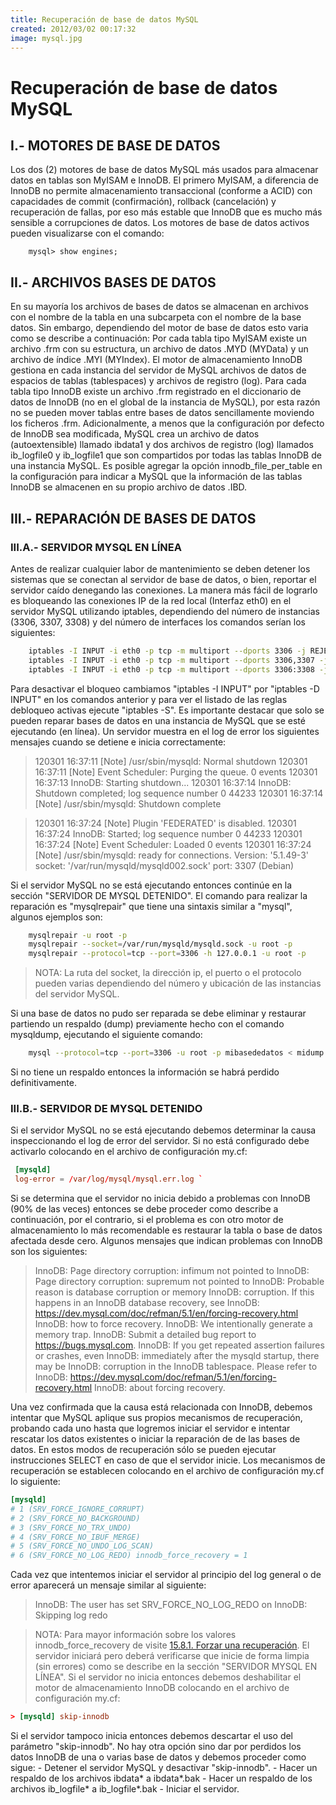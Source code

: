 ```yaml
---
title: Recuperación de base de datos MySQL
created: 2012/03/02 00:17:32
image: mysql.jpg
---
```


# Recuperación de base de datos MySQL

## I.- MOTORES DE BASE DE DATOS

Los dos (2) motores de base de datos MySQL más usados para almacenar datos en tablas son MyISAM e InnoDB. El primero MyISAM, a diferencia de InnoDB no permite almacenamiento transaccional (conforme a ACID) con capacidades de commit (confirmación), rollback (cancelación) y recuperación de fallas, por eso más estable que InnoDB que es mucho más sensible a corrupciones de datos. Los motores de base de datos activos pueden visualizarse con el comando: 
    
```
    mysql> show engines;
```

## II.- ARCHIVOS BASES DE DATOS

En su mayoría los archivos de bases de datos se almacenan en archivos con el nombre de la tabla en una subcarpeta con el nombre de la base datos. Sin embargo, dependiendo del motor de base de datos esto varia como se describe a continuación: Por cada tabla tipo MyISAM existe un archivo .frm con su estructura, un archivo de datos .MYD (MYData) y un archivo de índice .MYI (MYIndex). El motor de almacenamiento InnoDB gestiona en cada instancia del servidor de MySQL archivos de datos de espacios de tablas (tablespaces) y archivos de registro (log). Para cada tabla tipo InnoDB existe un archivo .frm registrado en el diccionario de datos de InnoDB (no en el global de la instancia de MySQL), por esta razón no se pueden mover tablas entre bases de datos sencillamente moviendo los ficheros .frm. Adicionalmente, a menos que la configuración por defecto de InnoDB sea modificada, MySQL crea un archivo de datos (autoextensible) llamado ibdata1 y dos archivos de registro (log) llamados ib_logfile0 y ib_logfile1 que son compartidos por todas las tablas InnoDB de una instancia MySQL. Es posible agregar la opción innodb_file_per_table en la configuración para indicar a MySQL que la información de las tablas InnoDB se almacenen en su propio archivo de datos .IBD. 

## III.- REPARACIÓN DE BASES DE DATOS

### III.A.- SERVIDOR MYSQL EN LÍNEA

Antes de realizar cualquier labor de mantenimiento se deben detener los sistemas que se conectan al servidor de base de datos, o bien, reportar el servidor caído denegando las conexiones. La manera más fácil de lograrlo es bloqueando las conexiones IP de la red local (Interfaz eth0) en el servidor MySQL utilizando iptables, dependiendo del número de instancias (3306, 3307, 3308) y del número de interfaces los comandos serían los siguientes: 
    
```bash 
    iptables -I INPUT -i eth0 -p tcp -m multiport --dports 3306 -j REJECT
    iptables -I INPUT -i eth0 -p tcp -m multiport --dports 3306,3307 -j REJECT
    iptables -I INPUT -i eth0 -p tcp -m multiport --dports 3306:3308 -j REJECT
```

Para desactivar el bloqueo cambiamos "iptables -I INPUT" por "iptables -D INPUT" en los comandos anterior y para ver el listado de las reglas debloqueo activas ejecute "iptables -S". Es importante destacar que solo se pueden reparar bases de datos en una instancia de MySQL que se esté ejecutando (en línea). Un servidor muestra en el log de error los siguientes mensajes cuando se detiene e inicia correctamente: 

> 120301 16:37:11 [Note] /usr/sbin/mysqld: Normal shutdown 120301 16:37:11 [Note] Event Scheduler: Purging the queue. 0 events 120301 16:37:13 InnoDB: Starting shutdown... 120301 16:37:14 InnoDB: Shutdown completed; log sequence number 0 44233 120301 16:37:14 [Note] /usr/sbin/mysqld: Shutdown complete

> 120301 16:37:24 [Note] Plugin 'FEDERATED' is disabled. 120301 16:37:24 InnoDB: Started; log sequence number 0 44233 120301 16:37:24 [Note] Event Scheduler: Loaded 0 events 120301 16:37:24 [Note] /usr/sbin/mysqld: ready for connections. Version: '5.1.49-3' socket: '/var/run/mysqld/mysqld002.sock' port: 3307 (Debian)

Si el servidor MySQL no se está ejecutando entonces continúe en la sección "SERVIDOR DE MYSQL DETENIDO". El comando para realizar la reparación es "mysqlrepair" que tiene una sintaxis similar a "mysql", algunos ejemplos son: 
    
```bash 
    mysqlrepair -u root -p 
    mysqlrepair --socket=/var/run/mysqld/mysqld.sock -u root -p 
    mysqlrepair --protocol=tcp --port=3306 -h 127.0.0.1 -u root -p 
```

> NOTA: La ruta del socket, la dirección ip, el puerto o el protocolo pueden varias dependiendo del número y ubicación de las instancias del servidor MySQL. 

Si una base de datos no pudo ser reparada se debe eliminar y restaurar partiendo un respaldo (dump) previamente hecho con el comando mysqldump, ejecutando el siguiente comando: 
    
```bash 
    mysql --protocol=tcp --port=3306 -u root -p mibasededatos < midump.sql
```

Si no tiene un respaldo entonces la información se habrá perdido definitivamente. 

### III.B.- SERVIDOR DE MYSQL DETENIDO

Si el servidor MySQL no se está ejecutando debemos determinar la causa inspeccionando el log de error del servidor. Si no está configurado debe activarlo colocando en el archivo de configuración my.cf:

```conf
 [mysqld]
 log-error = /var/log/mysql/mysql.err.log `
```

 Si se determina que el servidor no inicia debido a problemas con InnoDB (90% de las veces) entonces se debe proceder como describe a continuación, por el contrario, si el problema es con otro motor de almacenamiento lo más recomendable es restaurar la tabla o base de datos afectada desde cero. Algunos mensajes que indican problemas con InnoDB son los siguientes: 

> InnoDB: Page directory corruption: infimum not pointed to InnoDB: Page directory corruption: supremum not pointed to InnoDB: Probable reason is database corruption or memory InnoDB: corruption. If this happens in an InnoDB database recovery, see InnoDB: https://dev.mysql.com/doc/refman/5.1/en/forcing-recovery.html InnoDB: how to force recovery. InnoDB: We intentionally generate a memory trap. InnoDB: Submit a detailed bug report to https://bugs.mysql.com. InnoDB: If you get repeated assertion failures or crashes, even InnoDB: immediately after the mysqld startup, there may be InnoDB: corruption in the InnoDB tablespace. Please refer to InnoDB: https://dev.mysql.com/doc/refman/5.1/en/forcing-recovery.html InnoDB: about forcing recovery. 

Una vez confirmada que la causa está relacionada con InnoDB, debemos intentar que MySQL aplique sus propios mecanismos de recuperación, probando cada uno hasta que logremos iniciar el servidor e intentar rescatar los datos existentes o iniciar la reparación de de las bases de datos. En estos modos de recuperación sólo se pueden ejecutar instrucciones SELECT en caso de que el servidor inicie. Los mecanismos de recuperación se establecen colocando en el archivo de configuración my.cf lo siguiente: 

```conf
[mysqld]
# 1 (SRV_FORCE_IGNORE_CORRUPT)
# 2 (SRV_FORCE_NO_BACKGROUND)
# 3 (SRV_FORCE_NO_TRX_UNDO)
# 4 (SRV_FORCE_NO_IBUF_MERGE)
# 5 (SRV_FORCE_NO_UNDO_LOG_SCAN)
# 6 (SRV_FORCE_NO_LOG_REDO) innodb_force_recovery = 1
```

Cada vez que intentemos iniciar el servidor al principio del log general o de error aparecerá un mensaje similar al siguiente:

> InnoDB: The user has set SRV_FORCE_NO_LOG_REDO on InnoDB: Skipping log redo

> NOTA: Para mayor información sobre los valores innodb_force_recovery de visite [15.8.1. Forzar una recuperación](https://dev.mysql.com/doc/refman/5.0/es/forcing-recovery.html). El servidor iniciará pero deberá verificarse que inicie de forma limpia (sin errores) como se describe en la sección "SERVIDOR MYSQL EN LÍNEA". Si el servidor no inicia entonces debemos deshabilitar el motor de almacenamiento InnoDB colocando en el archivo de configuración my.cf:

```conf
> [mysqld] skip-innodb 
```

Si el servidor tampoco inicia entonces debemos descartar el uso del parámetro "skip-innodb". No hay otra opción sino dar por perdidos los datos InnoDB de una o varias base de datos y debemos proceder como sigue: \- Detener el servidor MySQL y desactivar "skip-innodb". \- Hacer un respaldo de los archivos ibdata* a ibdata*.bak \- Hacer un respaldo de los archivos ib_logfile* a ib_logfile*.bak \- Iniciar el servidor.